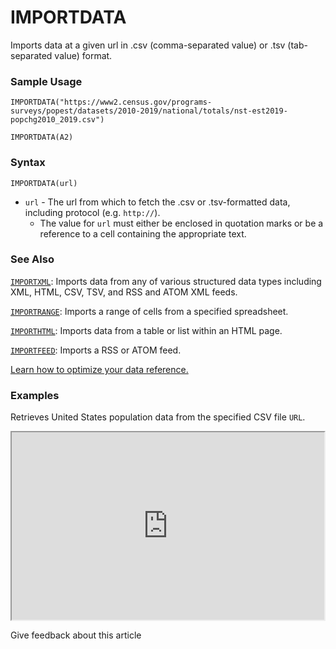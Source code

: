# IMPORTDATA

Imports data at a given url in .csv (comma-separated value) or .tsv (tab-separated value) format.

### Sample Usage

`IMPORTDATA("https://www2.census.gov/programs-surveys/popest/datasets/2010-2019/national/totals/nst-est2019-popchg2010_2019.csv")`

`IMPORTDATA(A2)`

### Syntax

`IMPORTDATA(url)`

* `url` - The url from which to fetch the .csv or .tsv-formatted data, including protocol (e.g. `http://`).
  * The value for `url` must either be enclosed in quotation marks or be a reference to a cell containing the appropriate text.

### See Also

[`IMPORTXML`](https://support.google.com/docs/answer/3093342): Imports data from any of various structured data types including XML, HTML, CSV, TSV, and RSS and ATOM XML feeds.

[`IMPORTRANGE`](https://support.google.com/docs/answer/3093340): Imports a range of cells from a specified spreadsheet.

[`IMPORTHTML`](https://support.google.com/docs/answer/3093339): Imports data from a table or list within an HTML page.

[`IMPORTFEED`](https://support.google.com/docs/answer/3093337): Imports a RSS or ATOM feed.

[Learn how to optimize your data reference.](https://support.google.com/docs/answer/12159115)

### Examples

Retrieves United States population data from the specified CSV file `URL`.

<iframe height="300" width="500" src="https://docs.google.com/spreadsheet/pub?key=0As3tAuweYU9QdHU1eHA4QXJQa3I0TUxMNTRiTGVXX2c&single=true&gid=0&output=html&widget=true"></iframe>

Give feedback about this article
